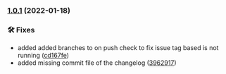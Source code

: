 ### [1.0.1](https://github.com/lyssar/mcdownloader/compare/1.0.0...1.0.1) (2022-01-18)


### 🛠 Fixes

* added added branches to on push check to fix issue tag based is not running ([cd167fe](https://github.com/lyssar/mcdownloader/commit/cd167fec49f36cc3057495b307849f85185cfe90))
* added missing commit file of the changelog ([3962917](https://github.com/lyssar/mcdownloader/commit/39629173ea47ce002c536398f1d9004c6b5a0d37))
